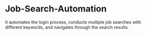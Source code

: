 # Job-Search-Automation
It automates the login process, conducts multiple job searches with different keywords, and navigates through the search results.
